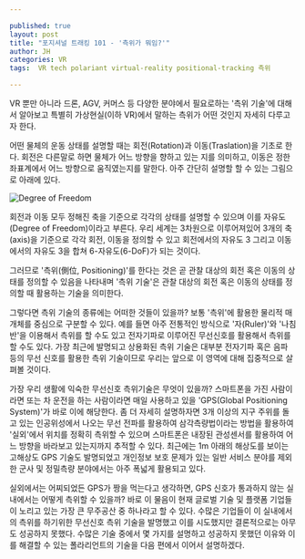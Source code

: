 ```yaml
---

published: true
layout: post
title: "포지셔널 트래킹 101 - '측위가 뭐임?'"
author: JH
categories: VR
tags:  VR tech polariant virtual-reality positional-tracking 측위

---
```


VR 뿐만 아니라 드론, AGV, 커머스 등 다양한 분야에서 필요로하는 '측위 기술'에 대해서 알아보고 특별히 가상현실(이하 VR)에서 말하는 측위가 어떤 것인지 자세히 다루고자 한다.

어떤 물체의 운동 상태를 설명할 때는 회전(Rotation)과 이동(Traslation)을 기초로 한다. 회전은 다른말로 하면 물체가 어느 방향을 향하고 있는 지를 의미하고, 이동은 정한 좌표계에서 어느 방향으로 움직였는지를 말한다. 아주 간단히 설명할 할 수 있는 그림으로 아래에 있다.

![Degree of Freedom]({{site.baseurl}}/images/degree_of_freedom.png)

회전과 이동 모두 정해진 축을 기준으로 각각의 상태를 설명할 수 있으며 이를 자유도(Degree of Freedom)이라고 부른다. 우리 세계는 3차원으로 이루어져있어 3개의 축(axis)을 기준으로 각각 회전, 이동을 정의할 수 있고 회전에서의 자유도 3 그리고 이동에서의 자유도 3을 합쳐 6-자유도(6-DoF)가 되는 것이다.

그러므로 '측위(側位, Positioning)'를 한다는 것은 곧 관찰 대상의 회전 혹은 이동의 상태를 정의할 수 있음을 나타내며 '측위 기술'은 관찰 대상의 회전 혹은 이동의 상태를 정의할 때 활용하는 기술을 의미한다.

그렇다면 측위 기술의 종류에는 어떠한 것들이 있을까? 보통 '측위'에 활용한 물리적 매개체를 중심으로 구분할 수 있다. 예를 들면 아주 전통적인 방식으로 '자(Ruler)'와 '나침반'을 이용해서 측위를 할 수도 있고 전자기파로 이루어진 무선신호를 활용해서 측위를 할 수도 있다. 가장 최근에 발명되고 상용화된 측위 기술은 대부분 전자기파 혹은 음파 등의 무선 신호를 활용한 측위 기술이므로 우리는 앞으로 이 영역에 대해 집중적으로 살펴볼 것이다.

가장 우리 생활에 익숙한 무선신호 측위기술은 무엇이 있을까? 스마트폰을 가진 사람이라면 또는 차 운전을 하는 사람이라면 매일 사용하고 있을 'GPS(Global Positioning System)'가 바로 이에 해당한다. 좀 더 자세히 설명하자면 3개 이상의 지구 주위를 돌고 있는 인공위성에서 나오는 무선 전파를 활용하여 삼각측량법이라는 방법을 활용하여 '실외'에서 위치를 정확히 측위할 수 있으며 스마트폰은 내장된 관성센서를 활용하여 어느 방향을 바라보고 있는지까지 추적할 수 있다. 최근에는 1m 아래의 해상도를 보이는 고해상도 GPS 기술도 발명되었고 개인정보 보호 문제가 있는 일반 서비스 분야를 제외한 군사 및 정밀측량 분야에서는 아주 폭넓게 활용되고 있다.

실외에서는 어찌되었든 GPS가 짱을 먹는다고 생각하면, GPS 신호가 통과하지 않는 실내에서는 어떻게 측위할 수 있을까? 바로 이 물음이 현재 글로벌 기술 및 플랫폼 기업들이 노리고 있는 가장 큰 무주공산 중 하나라고 할 수 있다. 수많은 기업들이 이 실내에서의 측위를 하기위한 무선신호 측위 기술을 발명했고 이를 시도했지만 결론적으로는 아무도 성공하지 못했다. 수많은 기술 중에서 몇 가지를 설명하고 성공하지 못했던 이유와 이를 해결할 수 있는 폴라리언트의 기술을 다음 편에서 이어서 설명하겠다.
